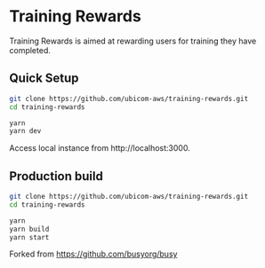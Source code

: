 # Training Rewards

Training Rewards is aimed at rewarding users for training they have completed.

## Quick Setup

```bash
git clone https://github.com/ubicom-aws/training-rewards.git
cd training-rewards

yarn
yarn dev
```

Access local instance from http://localhost:3000.

## Production build

```bash
git clone https://github.com/ubicom-aws/training-rewards.git
cd training-rewards

yarn
yarn build
yarn start
```

Forked from https://github.com/busyorg/busy